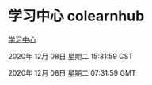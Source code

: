 # 学习中心 colearnhub
[学习中心](http://59.174.27.166:56308/colearnhub/)

2020年 12月 08日 星期二 15:31:59 CST

2020年 12月 08日 星期二 07:31:59 GMT
